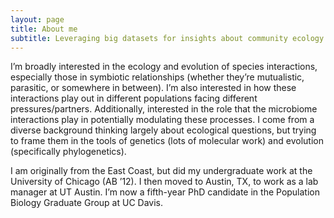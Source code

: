 ```yaml
---
layout: page
title: About me
subtitle: Leveraging big datasets for insights about community ecology
---
```


I’m broadly interested in the ecology and evolution of species interactions, especially those in symbiotic relationships (whether they’re mutualistic, parasitic, or somewhere in between). I’m also interested in how these interactions play out in different populations facing different pressures/partners. Additionally, interested in the role that the microbiome interactions play in potentially modulating these processes. I come from a diverse background thinking largely about ecological questions, but trying to frame them in the tools of genetics (lots of molecular work) and evolution (specifically phylogenetics).

I am originally from the East Coast, but did my undergraduate work at the University of Chicago (AB ’12). I then moved to Austin, TX, to work as a lab manager at UT Austin. I’m now a fifth-year PhD candidate in the Population Biology Graduate Group at UC Davis.
